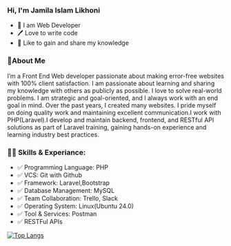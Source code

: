 ### Hi, I'm Jamila Islam Likhoni

- 👑 I am Web Developer
- 🖊️ Love to write code
- 🎤 Like to gain and share my knowledge

### 🚀About Me

I’m a Front End Web developer passionate about making error-free websites with 100% client satisfaction. I am passionate about learning and sharing my knowledge with others as publicly as possible. I love to solve real-world problems. I am strategic and goal-oriented, and I always work with an end goal in mind. Over the past years, I created many websites. I pride myself on doing quality work and maintaining excellent communication.I work with PHP(Laravel).I  develop and maintain backend, frontend, and RESTful API solutions as part of Laravel training, gaining hands-on experience and learning industry best practices.

### 👨‍💻 Skills & Experiance:

- ✅ Programming Language: PHP
- ✅ VCS: Git with Github
- ✅ Framework: Laravel,Bootstrap
- ✅ Database Management: MySQL
- ✅ Team Collaboration: Trello, Slack
- ✅ Operating System: Linux(Ubuntu 24.0)
- ✅ Tool & Services: Postman
- ✅ RESTFul APIs
 

[![Top Langs](https://github-readme-stats.vercel.app/api/top-langs/?username=Likhoni)](https://github.com/anuraghazra/github-readme-stats)
